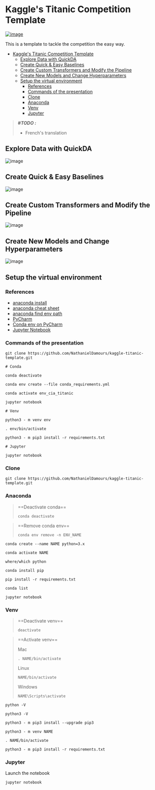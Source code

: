 # Kaggle's Titanic Competition Template

[![image](https://user-images.githubusercontent.com/88633026/130110875-c9d9a092-59d1-4c4c-8c6a-8925d2ce399d.png)](https://www.kaggle.com/c/titanic)

This is a template to tackle the competition the easy way.

- [Kaggle's Titanic Competition Template](#kaggles-titanic-competition-template)
  - [Explore Data with QuickDA](#explore-data-with-quickda)
  - [Create Quick & Easy Baselines](#create-quick--easy-baselines)
  - [Create Custom Transformers and Modify the Pipeline](#create-custom-transformers-and-modify-the-pipeline)
  - [Create New Models and Change Hyperparameters](#create-new-models-and-change-hyperparameters)
  - [Setup the virtual environment](#setup-the-virtual-environment)
    - [References](#references)
    - [Commands of the presentation](#commands-of-the-presentation)
    - [Clone](#clone)
    - [Anaconda](#anaconda)
    - [Venv](#venv)
    - [Jupyter](#jupyter)

> **#_TODO :_**
>
> - French's translation

## Explore Data with QuickDA

![image](https://user-images.githubusercontent.com/88633026/129945057-5cc06bb8-1331-47e9-a2e2-bc2cac0150fc.png)

## Create Quick & Easy Baselines

![image](https://user-images.githubusercontent.com/88633026/129945592-2d60fe43-07fb-4a16-aacb-ecd5cb04f552.png)

## Create Custom Transformers and Modify the Pipeline

![image](https://user-images.githubusercontent.com/88633026/129948410-92c82bff-4607-49e7-bfdb-e278771a352a.png)

## Create New Models and Change Hyperparameters

![image](https://user-images.githubusercontent.com/88633026/129946210-506e9cfe-11d0-43cd-afc0-ec0d217854c5.png)


## Setup the virtual environment

### References

- [anaconda install](https://www.anaconda.com/products/individual)
- [anaconda cheat sheet](https://docs.conda.io/projects/conda/en/4.6.0/_downloads/52a95608c49671267e40c689e0bc00ca/conda-cheatsheet.pdf)
- [anaconda find env path](https://docs.anaconda.com/anaconda/user-guide/tasks/integration/python-path/)
- [PyCharm](https://www.jetbrains.com/lp/pycharm-anaconda/?=)
- [Conda env on PyCharm](https://docs.anaconda.com/anaconda/user-guide/tasks/pycharm/)
- [Jupyter Notebook](https://test-jupyter.readthedocs.io/en/latest/install.html)

### Commands of the presentation

```
git clone https://github.com/NathanielDamours/kaggle-titanic-template.git

# Conda

conda deactivate

conda env create --file conda_requirements.yml

conda activate env_cia_titanic

jupyter notebook

# Venv

python3 - m venv env 

. env/bin/activate

python3 - m pip3 install -r requirements.txt

# Jupyter

jupyter notebook

```

### Clone

```
git clone https://github.com/NathanielDamours/kaggle-titanic-template.git
```

### Anaconda

> ==Deactivate conda==
> ```
> conda deactivate
> ```

> ==Remove conda env==
> ```
> conda env remove -n ENV_NAME
> ```

```
conda create --name NAME python=3.x

conda activate NAME

where/which python

conda install pip

pip install -r requirements.txt

conda list

jupyter notebook
```

### Venv

> ==Deactivate venv==
> ```
> deactivate
> ```

> ==Activate venv==
> 
> Mac
> ```
> . NAME/bin/activate
> ```
> 
> Linux
> ```
> NAME/bin/activate
> ```
> 
> Windows
> ```
> NAME\Scripts\activate
> ```

```  
python -V

python3 -V

python3 - m pip3 install --upgrade pip3

python3 - m venv NAME 

. NAME/bin/activate

python3 - m pip3 install -r requirements.txt

```

### Jupyter

Launch the notebook
``` 
jupyter notebook
```
